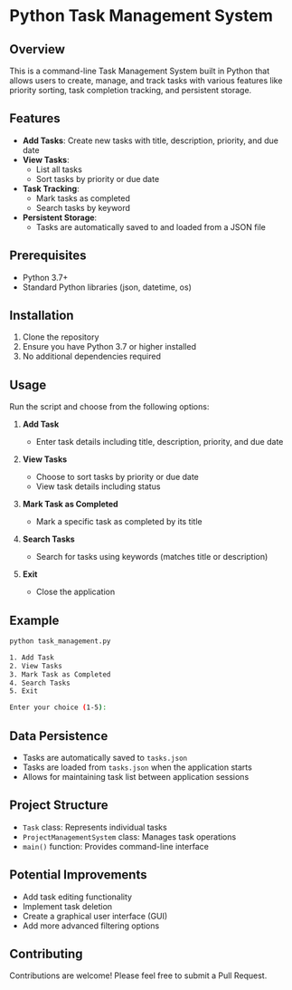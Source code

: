 # Python Task Management System

## Overview

This is a command-line Task Management System built in Python that allows users to create, manage, and track tasks with various features like priority sorting, task completion tracking, and persistent storage.

## Features

- **Add Tasks**: Create new tasks with title, description, priority, and due date
- **View Tasks**: 
  - List all tasks
  - Sort tasks by priority or due date
- **Task Tracking**:
  - Mark tasks as completed
  - Search tasks by keyword
- **Persistent Storage**: 
  - Tasks are automatically saved to and loaded from a JSON file

## Prerequisites

- Python 3.7+
- Standard Python libraries (json, datetime, os)

## Installation

1. Clone the repository
2. Ensure you have Python 3.7 or higher installed
3. No additional dependencies required

## Usage

Run the script and choose from the following options:

1. **Add Task**
   - Enter task details including title, description, priority, and due date

2. **View Tasks**
   - Choose to sort tasks by priority or due date
   - View task details including status

3. **Mark Task as Completed**
   - Mark a specific task as completed by its title

4. **Search Tasks**
   - Search for tasks using keywords (matches title or description)

5. **Exit**
   - Close the application

## Example

```bash
python task_management.py

1. Add Task
2. View Tasks
3. Mark Task as Completed
4. Search Tasks
5. Exit

Enter your choice (1-5): 
```

## Data Persistence

- Tasks are automatically saved to `tasks.json`
- Tasks are loaded from `tasks.json` when the application starts
- Allows for maintaining task list between application sessions

## Project Structure

- `Task` class: Represents individual tasks
- `ProjectManagementSystem` class: Manages task operations
- `main()` function: Provides command-line interface

## Potential Improvements

- Add task editing functionality
- Implement task deletion
- Create a graphical user interface (GUI)
- Add more advanced filtering options



## Contributing

Contributions are welcome! Please feel free to submit a Pull Request.

